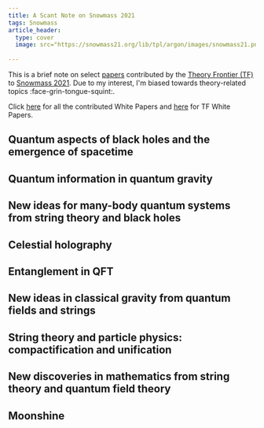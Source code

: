 ```yaml
---
title: A Scant Note on Snowmass 2021
tags: Snowmass
article_header: 
  type: cover
  image: src="https://snowmass21.org/lib/tpl/argon/images/snowmass21.png"
    
---
```


This is a brief note on select [papers](https://snowmass21.org/submissions/tf) contributed by the [Theory Frontier (TF)](https://snowmass21.org/theory/start) to [Snowmass 2021](https://snowmass21.org/). Due to my interest, I'm biased towards theory-related topics :face-grin-tongue-squint:.

<!--more-->

Click [here](https://snowmass21.org/submissions/start) for all the contributed White Papers and [here](https://docs.google.com/spreadsheets/d/1-uCMKtRlK5p3HdW3vmW-mtR79g5YoGDGJEN4v54AgOs/edit#gid=1399758376) for TF White Papers.

## Quantum aspects of black holes and the emergence of spacetime

## Quantum information in quantum gravity

## New ideas for many-body quantum systems from string theory and black holes

## Celestial holography

## Entanglement in QFT

## New ideas in classical gravity from quantum fields and strings 

## String theory and particle physics: compactification and unification

## New discoveries in mathematics from string theory and quantum field theory

## Moonshine

